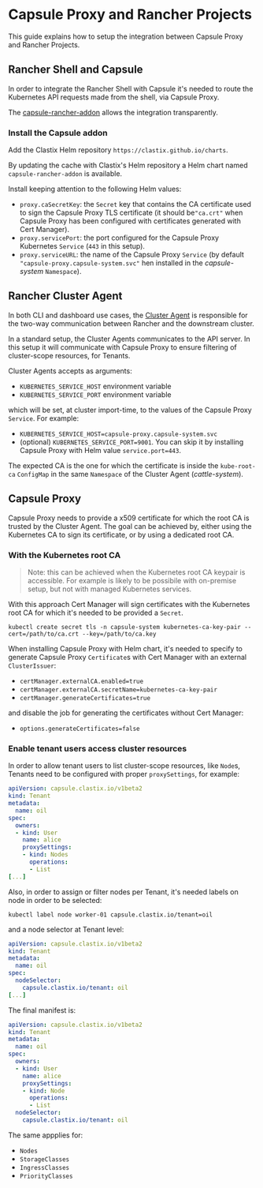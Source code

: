 # Capsule Proxy and Rancher Projects

This guide explains how to setup the integration between Capsule Proxy and Rancher Projects.

## Rancher Shell and Capsule

In order to integrate the Rancher Shell with Capsule it's needed to route the Kubernetes API requests made from the shell, via Capsule Proxy.

The [capsule-rancher-addon](https://github.com/clastix/capsule-addon-rancher/tree/master/charts/capsule-rancher-addon) allows the integration transparently.

### Install the Capsule addon

Add the Clastix Helm repository `https://clastix.github.io/charts`.

By updating the cache with Clastix's Helm repository a Helm chart named `capsule-rancher-addon` is available.

Install keeping attention to the following Helm values:

* `proxy.caSecretKey`: the `Secret` key that contains the CA certificate used to sign the Capsule Proxy TLS certificate (it should be`"ca.crt"` when Capsule Proxy has been configured with certificates generated with Cert Manager).
* `proxy.servicePort`: the port configured for the Capsule Proxy Kubernetes `Service` (`443` in this setup).
* `proxy.serviceURL`: the name of the Capsule Proxy `Service` (by default `"capsule-proxy.capsule-system.svc"` hen installed in the *capsule-system* `Namespace`).

## Rancher Cluster Agent

In both CLI and dashboard use cases, the [Cluster Agent](https://ranchermanager.docs.rancher.com/v2.5/how-to-guides/new-user-guides/kubernetes-clusters-in-rancher-setup/launch-kubernetes-with-rancher/about-rancher-agents) is responsible for the two-way communication between Rancher and the downstream cluster.

In a standard setup, the Cluster Agents communicates to the API server. In this setup it will communicate with Capsule Proxy to ensure filtering of cluster-scope resources, for Tenants.

Cluster Agents accepts as arguments:

- `KUBERNETES_SERVICE_HOST` environment variable
- `KUBERNETES_SERVICE_PORT` environment variable

which will be set, at cluster import-time, to the values of the Capsule Proxy `Service`. For example:

- `KUBERNETES_SERVICE_HOST=capsule-proxy.capsule-system.svc`
- (optional) `KUBERNETES_SERVICE_PORT=9001`. You can skip it by installing Capsule Proxy with Helm value `service.port=443`.

The expected CA is the one for which the certificate is inside the `kube-root-ca` `ConfigMap` in the same `Namespace` of the Cluster Agent (*cattle-system*).

## Capsule Proxy

Capsule Proxy needs to provide a x509 certificate for which the root CA is trusted by the Cluster Agent.
The goal can be achieved by, either using the Kubernetes CA to sign its certificate, or by using a dedicated root CA.

### With the Kubernetes root CA

> Note: this can be achieved when the Kubernetes root CA keypair is accessible. For example is likely to be possibile with on-premise setup, but not with managed Kubernetes services.

With this approach Cert Manager will sign certificates with the Kubernetes root CA for which it's needed to be provided a `Secret`.

```shell
kubectl create secret tls -n capsule-system kubernetes-ca-key-pair --cert=/path/to/ca.crt --key=/path/to/ca.key
```

When installing Capsule Proxy with Helm chart, it's needed to specify to generate Capsule Proxy `Certificate`s with Cert Manager with an external `ClusterIssuer`:

- `certManager.externalCA.enabled=true`
- `certManager.externalCA.secretName=kubernetes-ca-key-pair`
- `certManager.generateCertificates=true`

and disable the job for generating the certificates without Cert Manager:

- `options.generateCertificates=false`

### Enable tenant users access cluster resources

In order to allow tenant users to list cluster-scope resources, like `Node`s, Tenants need to be configured with proper `proxySettings`, for example:

```yaml
apiVersion: capsule.clastix.io/v1beta2
kind: Tenant
metadata:
  name: oil
spec:
  owners:
  - kind: User
    name: alice
    proxySettings:
    - kind: Nodes
      operations:
      - List
[...]
```

Also, in order to assign or filter nodes per Tenant, it's needed labels on node in order to be selected:

```shell
kubectl label node worker-01 capsule.clastix.io/tenant=oil
```

 and a node selector at Tenant level:

```yaml
apiVersion: capsule.clastix.io/v1beta2
kind: Tenant
metadata:
  name: oil
spec:
  nodeSelector:
    capsule.clastix.io/tenant: oil
[...]
```

The final manifest is:

```yaml
apiVersion: capsule.clastix.io/v1beta2
kind: Tenant
metadata:
  name: oil
spec:
  owners:
  - kind: User
    name: alice
    proxySettings:
    - kind: Node
      operations:
      - List
  nodeSelector:
    capsule.clastix.io/tenant: oil
```

The same appplies for:

- `Nodes`
- `StorageClasses`
- `IngressClasses`
- `PriorityClasses`


